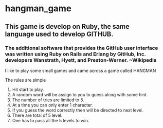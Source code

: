 # hangman_game

## This game is develop on Ruby, the same language used to develop GITHUB.

### The additional software that provides the GitHub user interface was written using Ruby on Rails and Erlang by GitHub, Inc. developers Wanstrath, Hyett, and Preston-Werner. ~Wikipedia

I like to play some small games and came across a game called HANGMAN 

The rules are simple

1. Hit start to play.
2. A random word will be assign to you to guess along with some hint.
3. The number of tries are limited to 5.
4. At a time you can only enter 1 character.
5. If you guess the word correctly then will be directed to next level.
6. There are total of 5 level.
7. One has to pass all the 5 levels to win.
